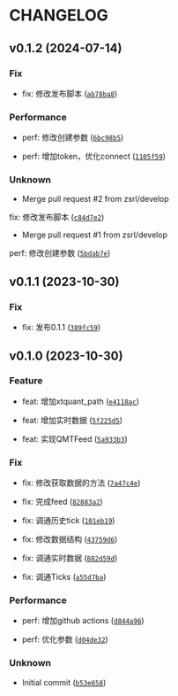 # CHANGELOG

## v0.1.2 (2024-07-14)

### Fix

* fix: 修改发布脚本 ([`ab78ba8`](https://github.com/zsrl/bt-qmt-store/commit/ab78ba8c2b9de98360c444a12a01af035351b2f0))

### Performance

* perf: 修改创建参数 ([`6bc98b5`](https://github.com/zsrl/bt-qmt-store/commit/6bc98b5ac1377a57426bc7da936af25c6bd974ad))

* perf: 增加token，优化connect ([`1105f59`](https://github.com/zsrl/bt-qmt-store/commit/1105f59b42df901aa249d5dac474eec9a19d0359))

### Unknown

* Merge pull request #2 from zsrl/develop

fix: 修改发布脚本 ([`c84d7e2`](https://github.com/zsrl/bt-qmt-store/commit/c84d7e24b2ea73138e5a44dd64aa0b64b5ae8624))

* Merge pull request #1 from zsrl/develop

perf: 修改创建参数 ([`5bdab7e`](https://github.com/zsrl/bt-qmt-store/commit/5bdab7e2cb5caa9405fe3b926eb8e862e3c68859))

## v0.1.1 (2023-10-30)

### Fix

* fix: 发布0.1.1 ([`389fc59`](https://github.com/zsrl/bt-qmt-store/commit/389fc59c898ac3f8281cf354018d18c9f513b881))

## v0.1.0 (2023-10-30)

### Feature

* feat: 增加xtquant_path ([`e4118ac`](https://github.com/zsrl/bt-qmt-store/commit/e4118ac7aa68d5c87a9d95dc5ee6053f58924623))

* feat: 增加实时数据 ([`5f225d5`](https://github.com/zsrl/bt-qmt-store/commit/5f225d5d16260a90ea18b8bde6a90f4d21617b77))

* feat: 实现QMTFeed ([`5a933b3`](https://github.com/zsrl/bt-qmt-store/commit/5a933b3b349d31f0fb79ebb1180d1f9605480225))

### Fix

* fix: 修改获取数据的方法 ([`7a47c4e`](https://github.com/zsrl/bt-qmt-store/commit/7a47c4e1bf4f21ed09838ef67238808a53a70e61))

* fix: 完成feed ([`82883a2`](https://github.com/zsrl/bt-qmt-store/commit/82883a245ba6ebe59e472263a03ec4e42c398a4d))

* fix: 调通历史tick ([`101eb19`](https://github.com/zsrl/bt-qmt-store/commit/101eb190457800daed4495bdac20c84741bba66f))

* fix: 修改数据结构 ([`43759d6`](https://github.com/zsrl/bt-qmt-store/commit/43759d602342472c33ca034aba6f0d165e39fad5))

* fix: 调通实时数据 ([`882d59d`](https://github.com/zsrl/bt-qmt-store/commit/882d59de44db1806a41d00bf896ed80cac5a0120))

* fix: 调通Ticks ([`a55d7ba`](https://github.com/zsrl/bt-qmt-store/commit/a55d7ba06f3e5cf7b3fbe266e90a90230efe118d))

### Performance

* perf: 增加github actions ([`d844a96`](https://github.com/zsrl/bt-qmt-store/commit/d844a969709816ebe86fcdac63ec575ddc471dc0))

* perf: 优化参数 ([`d04de32`](https://github.com/zsrl/bt-qmt-store/commit/d04de32a8dae0d0e8aec28fddecbcdae79a99ba3))

### Unknown

* Initial commit ([`b53e658`](https://github.com/zsrl/bt-qmt-store/commit/b53e65836fac07ca4f96fb1a3ea4bd5df0f44155))
